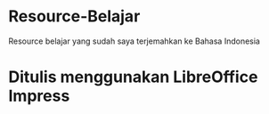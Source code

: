 # Resource-Belajar
Resource belajar yang sudah saya terjemahkan ke Bahasa Indonesia

# Ditulis menggunakan LibreOffice Impress
